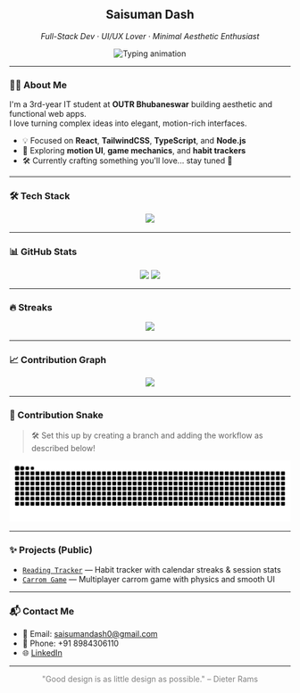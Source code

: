 <h2 align="center">Saisuman Dash</h2>
<p align="center"><i>Full-Stack Dev · UI/UX Lover · Minimal Aesthetic Enthusiast</i></p>

<p align="center">
  <img src="https://readme-typing-svg.demolab.com?font=Fira+Code&pause=1000&center=true&vCenter=true&width=450&lines=Minimalism+%7C+Motion+%7C+Magic.;React%2C+Tailwind%2C+TypeScript.;Loving+clean+design+and+dark+UIs.;Builder+of+cool+stuff+in+silence+%F0%9F%92%A1" alt="Typing animation" />
</p>

---

### 🧑‍💻 About Me

I'm a 3rd-year IT student at **OUTR Bhubaneswar** building aesthetic and functional web apps.  
I love turning complex ideas into elegant, motion-rich interfaces.

- 💡 Focused on **React**, **TailwindCSS**, **TypeScript**, and **Node.js**
- 🧠 Exploring **motion UI**, **game mechanics**, and **habit trackers**
- 🛠️ Currently crafting something you'll love... stay tuned 👀

---

### 🛠️ Tech Stack

<p align="center">
  <img src="https://skillicons.dev/icons?i=react,tailwind,ts,js,nodejs,express,mongodb,firebase,cpp,py,html,css,vscode,git,github&perline=8" />
</p>

---

### 📊 GitHub Stats

<div align="center">
  <img src="https://github-readme-stats.vercel.app/api?username=Saisuman-dash&show_icons=true&theme=tokyonight&hide_border=true&count_private=true" width="48%" />
  <img src="https://github-readme-stats.vercel.app/api/top-langs/?username=Saisuman-dash&layout=compact&theme=tokyonight&hide_border=true" width="48%" />
</div>

---

### 🔥 Streaks

<p align="center">
  <img src="https://github-readme-streak-stats.herokuapp.com/?user=Saisuman-dash&theme=tokyonight&hide_border=true" />
</p>

---

### 📈 Contribution Graph

<p align="center">
  <img src="https://github-readme-activity-graph.vercel.app/graph?username=Saisuman-dash&theme=tokyo-night&hide_border=true&area=true" />
</p>

---

### 🐍 Contribution Snake

> 🛠️ Set this up by creating a branch and adding the workflow as described below!

<p align="center">
  <img src="https://github.com/Saisuman-dash/Saisuman-dash/blob/output/github-contribution-grid-snake.svg" alt="Snake animation" />
</p>

---

### ✨ Projects (Public)

- [`Reading Tracker`](https://github.com/Saisuman-dash/reading-tracker) — Habit tracker with calendar streaks & session stats  
- [`Carrom Game`](https://github.com/Saisuman-dash/carrom-game) — Multiplayer carrom game with physics and smooth UI  

---

### 📬 Contact Me

- 📧 Email: [saisumandash0@gmail.com](mailto:saisumandash0@gmail.com)  
- 📱 Phone: +91 8984306110  
- 🌐 [LinkedIn](https://linkedin.com/in/saisumandash)

---

<p align="center" style="color: gray;">
  "Good design is as little design as possible." – Dieter Rams
</p>
